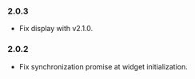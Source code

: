 ### 2.0.3
* Fix display with v2.1.0.

### 2.0.2
* Fix synchronization promise at widget initialization.